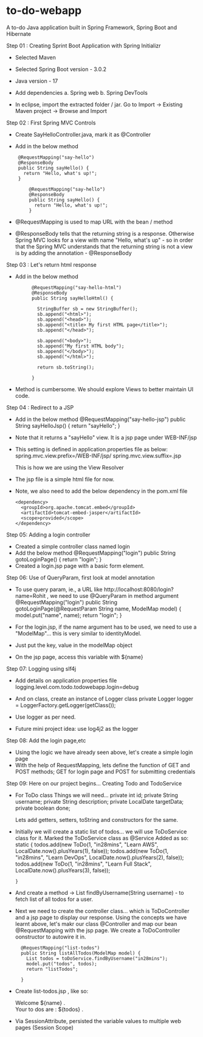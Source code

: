# to-do-webapp
A to-do Java application built in Spring Framework, Spring Boot and Hibernate

Step 01 : Creating Sprint Boot Application with Spring Initializr
- Selected Maven
- Selected Spring Boot version - 3.0.2
- Java version - 17
- Add dependencies
  a. Spring web b. Spring DevTools
  
- In eclipse, import the extracted folder / jar. Go to Import -> Existing Maven project -> Browse and Import

Step 02 : First Spring MVC Controls
 - Create SayHelloController.java, mark it as @Controller
 - Add in the below method

        @RequestMapping("say-hello")
        @ResponseBody
        public String sayHello() {
          return "Hello, what's up!";
        }

		    @RequestMapping("say-hello")
		    @ResponseBody
		    public String sayHello() {
		      return "Hello, what's up!";
		    }

  - @RequestMapping is used to map URL with the bean / method
  - @ResponseBody tells that the returning string is a response. Otherwise Spring MVC looks for a view with name "Hello, what's up" - so in 
  order that the Spring MVC understands that the returning string is not a view is by adding the annotation - @ResponseBody

Step 03 : Let's return html response
- Add in the below method
	    
		    @RequestMapping("say-hello-html")
		    @ResponseBody
		    public String sayHelloHtml() {

		      StringBuffer sb = new StringBuffer();
		      sb.append("<html>");
		      sb.append("<head>");
		      sb.append("<title> My first HTML page</title>");
		      sb.append("</head>");

		      sb.append("<body>");
		      sb.append("My first HTML body");
		      sb.append("</body>");
		      sb.append("</html>");

		      return sb.toString();

		    }
- Method is cumbersome. We should explore Views to better maintain UI code. 

Step 04 : Redirect to a JSP
- Add in the below method
        @RequestMapping("say-hello-jsp")
        public String sayHelloJsp() {
          return "sayHello";
        }

- Note that it returns a "sayHello" view. It is a jsp page under WEB-INF/jsp
- This setting is defined in application.properties file as below:
    spring.mvc.view.prefix=/WEB-INF/jsp/
    spring.mvc.view.suffix=.jsp

  This is how we are using the View Resolver

- The jsp file is a simple html file for now. 
- Note, we also need to add the below dependency in the pom.xml file

      <dependency>
        <groupId>org.apache.tomcat.embed</groupId>
        <artifactId>tomcat-embed-jasper</artifactId>
        <scope>provided</scope>
      </dependency>

Step 05: Adding a login controller
- Created a simple controller class named login
- Add the below method
        @RequestMapping("login")
        public String gotoLoginPage() {
          return "login";
        }
- Created a login.jsp page with a basic form element.

Step 06: Use of QueryParam, first look at model annotation
- To use query param, ie., a URL like http://localhost:8080/login?name=Rohit , we need to use @QueryParam in method argument
        @RequestMapping("login")
        public String gotoLoginPage(@RequestParam String name, ModelMap model) {
          model.put("name", name);
          return "login";
        }

- For the login.jsp, if the name argument has to be used, we need to use a "ModelMap"... this is very similar to identityModel.
- Just put the key, value in the modelMap object
- On the jsp page, access this variable with ${name} 

Step 07: Logging using slf4j
- Add details on application properties file
        logging.level.com.todo.todowebapp.login=debug

- And on class, create an instance of Logger class
        private Logger logger = LoggerFactory.getLogger(getClass());

- Use logger as per need. 

- Future mini project idea: use log4j2 as the logger

Step 08: Add the login page,etc
- Using the logic we have already seen above, let's create a simple login page
- With the help of RequestMapping, lets define the function of GET and POST methods; GET for login page and POST for submitting credentials

Step 09: Here on our project begins... Creating Todo and TodoService
- For ToDo class
    Things we will need... 
      private int id;
      private String username;
      private String description;
      private LocalDate targetData;
      private boolean done;

  Lets add getters, setters, toString and constructors for the same. 

- Initially we will create a static list of todos... we will use ToDoService class for it. Marked the ToDoService class as @Service
    Added as so:
      static {
        todos.add(new ToDo(1, "in28mins", "Learn AWS", LocalDate.now().plusYears(1), false));
        todos.add(new ToDo(1, "in28mins", "Learn DevOps", LocalDate.now().plusYears(2), false));
        todos.add(new ToDo(1, "in28mins", "Learn Full Stack", LocalDate.now().plusYears(3), false));

  	  }

- And create a method -> List<ToDo> findByUsername(String username) - to fetch list of all todos for a user. 
- Next we need to create the controller class... which is ToDoController and a jsp page to display our response.
    Using the concepts we have learnt above, let's makr our class @Controller and map our bean @RequestMapping with the jsp page. We create a ToDoController oonstructor to autowire it in.

        @RequestMapping("list-todos")
        public String listAllTodos(ModelMap model) {
          List todos = toDoService.findByUsername("in28mins");
          model.put("todos", todos);
          return "listTodos";

        }

- Create list-todos.jsp , like so:
        <html>
          <title>List ToDos Page</title>
          <head>
          </head>
          <body>
            <div>Welcome ${name} .</div>
            <div>Your to dos are :  ${todos} .</div>
          </body>
          </form>
        </html>

- Via SessionAttribute, persisted the variable values to multiple web pages (Session Scope)